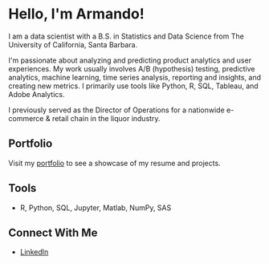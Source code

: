 # Hello, I'm Armando!

I am a data scientist with a B.S. in Statistics and Data Science from The University of California, Santa Barbara.

I'm passionate about analyzing and predicting product analytics and user experiences. My work usually involves A/B (hypothesis) testing, predictive analytics, machine learning, time series analysis, reporting and insights, and creating new metrics. 
I primarily use tools like Python, R, SQL, Tableau, and Adobe Analytics.

I previously served as the Director of Operations for a nationwide e-commerce & retail chain in the liquor industry.

## Portfolio
Visit my [portfolio](https://capybera-clarinet-z46d.squarespace.com) to see a showcase of my resume and projects.

## Tools
- R, Python, SQL, Jupyter, Matlab, NumPy, SAS

## Connect With Me
- [LinkedIn](https://www.linkedin.com/in/armando-uribe-636882303/)
